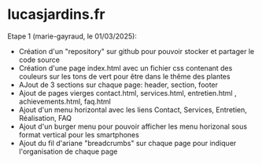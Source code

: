 # lucasjardins.fr
Etape 1 (marie-gayraud, le 01/03/2025): 
- Création d'un "repository" sur github pour pouvoir stocker et partager le code source
- Création d'une page index.html avec un fichier css contenant des couleurs sur les tons de vert pour être dans le thême des plantes
- AJout de 3 sections sur chaque page: header, section, footer
- Ajout de pages vierges contact.html, services.html, entretien.html , achievements.html, faq.html
- Ajout d'un menu horizontal avec les liens Contact, Services, Entretien, Réalisation, FAQ
- Ajout d'un burger menu pour pouvoir afficher les menu horizonal sous format vertical pour les smartphones
- Ajout du fil d'ariane "breadcrumbs" sur chaque page pour indiquer l'organisation de chaque page
